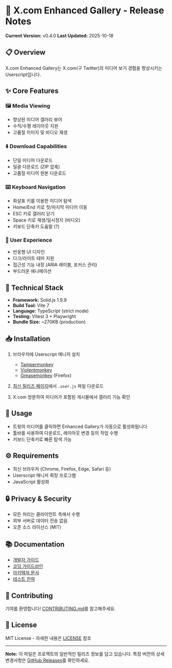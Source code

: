 # 🚀 X.com Enhanced Gallery - Release Notes

**Current Version:** v0.4.0
**Last Updated:** 2025-10-18

## 📋 Overview

X.com Enhanced Gallery는 X.com(구 Twitter)의 미디어 보기 경험을 향상시키는 Userscript입니다.

## ✨ Core Features

### 🖼️ Media Viewing

- 향상된 미디어 갤러리 뷰어
- 수직/수평 레이아웃 지원
- 고품질 이미지 및 비디오 재생

### ⬇️ Download Capabilities

- 단일 미디어 다운로드
- 일괄 다운로드 (ZIP 압축)
- 고품질 미디어 원본 다운로드

### ⌨️ Keyboard Navigation

- 화살표 키를 이용한 미디어 탐색
- Home/End 키로 첫/마지막 미디어 이동
- ESC 키로 갤러리 닫기
- Space 키로 재생/일시정지 (비디오)
- 키보드 단축키 도움말 (?)

### 🎨 User Experience

- 반응형 UI 디자인
- 다크/라이트 테마 지원
- 접근성 기능 내장 (ARIA 레이블, 포커스 관리)
- 부드러운 애니메이션

## 🔧 Technical Stack

- **Framework:** Solid.js 1.9.9
- **Build Tool:** Vite 7
- **Language:** TypeScript (strict mode)
- **Testing:** Vitest 3 + Playwright
- **Bundle Size:** ~270KB (production)

## 📥 Installation

1. 브라우저에 Userscript 매니저 설치
   - [Tampermonkey](https://www.tampermonkey.net/)
   - [Violentmonkey](https://violentmonkey.github.io/)
   - [Greasemonkey](https://www.greasespot.net/) (Firefox)

2. [최신 릴리즈 페이지](https://github.com/PiesP/xcom-enhanced-gallery/releases)에서 `.user.js` 파일 다운로드

3. X.com 방문하여 미디어가 포함된 게시물에서 갤러리 기능 확인

## 📖 Usage

- 트윗의 미디어를 클릭하면 Enhanced Gallery가 자동으로 활성화됩니다
- 툴바를 사용하여 다운로드, 레이아웃 변경 등의 작업 수행
- 키보드 단축키로 빠른 탐색 가능

## ⚙️ Requirements

- 최신 브라우저 (Chrome, Firefox, Edge, Safari 등)
- Userscript 매니저 확장 프로그램
- JavaScript 활성화

## 🔒 Privacy & Security

- 모든 처리는 클라이언트 측에서 수행
- 외부 서버로 데이터 전송 없음
- 오픈 소스 라이선스 (MIT)

## 📚 Documentation

- [개발자 가이드](../AGENTS.md)
- [코딩 가이드라인](../docs/CODING_GUIDELINES.md)
- [아키텍처 문서](../docs/ARCHITECTURE.md)
- [테스트 전략](../docs/TESTING_STRATEGY.md)

## 🤝 Contributing

기여를 환영합니다! [CONTRIBUTING.md](../.github/CONTRIBUTING.md)를 참고해주세요.

## 📄 License

MIT License - 자세한 내용은 [LICENSE](../LICENSE) 참조

---

**Note:** 이 파일은 프로젝트의 일반적인 릴리즈 정보를 담고 있습니다.
특정 버전의 상세 변경사항은 [GitHub Releases](https://github.com/PiesP/xcom-enhanced-gallery/releases)를 확인하세요.
